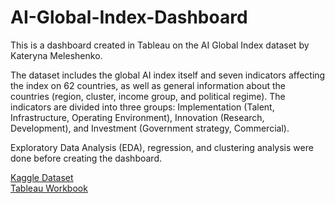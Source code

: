 # AI-Global-Index-Dashboard
This is a dashboard created in Tableau on the AI Global Index dataset by Kateryna Meleshenko.

The dataset includes the global AI index itself and seven indicators affecting the index on 62 countries, as well as general information about the countries (region, cluster, income group, and political regime). The indicators are divided into three groups: Implementation (Talent, Infrastructure, Operating Environment), Innovation (Research, Development), and Investment (Government strategy, Commercial). 

Exploratory Data Analysis (EDA), regression, and clustering analysis were done before creating the dashboard.

[Kaggle Dataset](https://www.kaggle.com/datasets/katerynameleshenko/ai-index/data) <br>
[Tableau Workbook](https://public.tableau.com/views/Book4_17539282667590/Dashboard1?:language=en-US&:sid=&:redirect=auth&:display_count=n&:origin=viz_share_link)
